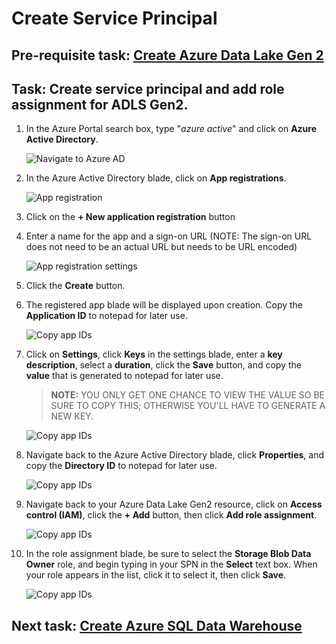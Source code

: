 # Create Service Principal

## Pre-requisite task: [Create Azure Data Lake Gen 2](../azure-data-lake-gen2/provision-azure-datalake-gen2.md)

## Task: Create service principal and add role assignment for ADLS Gen2.

1. In the Azure Portal search box, type "*azure active*" and click on **Azure Active Directory**.

    ![Navigate to Azure AD](media/navigate-to-azure-ad.png)

1. In the Azure Active Directory blade, click on **App registrations**.

    ![App registration](media/app-registration.png)

1. Click on the **+ New application registration** button

1. Enter a name for the app and a sign-on URL (NOTE: The sign-on URL does not need to be an actual URL but needs to be URL encoded)

    ![App registration settings](media/app-registration-settings.png)

1. Click the **Create** button.

1. The registered app blade will be displayed upon creation. Copy the **Application ID** to notepad for later use.

    ![Copy app IDs](media/copy-ids.png)

1. Click on **Settings**, click **Keys** in the settings blade, enter a **key description**, select a **duration**, click the **Save** button, and copy the **value** that is generated to notepad for later use.

    > **NOTE:** YOU ONLY GET ONE CHANCE TO VIEW THE VALUE SO BE SURE TO COPY THIS; OTHERWISE YOU'LL HAVE TO GENERATE A NEW KEY.
    
    ![Copy app IDs](media/generate-secret.png)

1. Navigate back to the Azure Active Directory blade, click **Properties**, and copy the **Directory ID** to notepad for later use.

    ![Copy app IDs](media/copy-ids-2.png)

1. Navigate back to your Azure Data Lake Gen2 resource, click on **Access control (IAM)**, click the **+ Add** button, then click **Add role assignment**.

    ![Copy app IDs](media/add-role-assignment-to-adls.png)

1. In the role assignment blade, be sure to select the **Storage Blob Data Owner** role, and begin typing in your SPN in the **Select** text box. When your role appears in the list, click it to select it, then click **Save**.

    ![Copy app IDs](media/select-role-for-assignment.png)

## Next task: [Create Azure SQL Data Warehouse](../azure-sql-datawarehouse/provision-azure-sql-data-warehouse.md)
